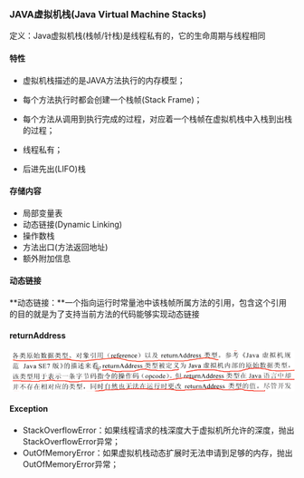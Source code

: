 ### JAVA虚拟机栈\(Java Virtual Machine Stacks\)

定义：Java虚拟机栈\(栈帧/针栈\)是线程私有的，它的生命周期与线程相同

#### 特性

* 虚拟机栈描述的是JAVA方法执行的内存模型；
* 每个方法执行时都会创建一个栈帧\(Stack Frame\)；
* 每个方法从调用到执行完成的过程，对应着一个栈帧在虚拟机栈中入栈到出栈的过程；
* 线程私有；

* 后进先出\(LIFO\)栈

#### 存储内容

* 局部变量表
* 动态链接\(Dynamic Linking\)
* 操作数栈
* 方法出口\(方法返回地址\)
* 额外附加信息

#### 动态链接

**动态链接：**一个指向运行时常量池中该栈帧所属方法的引用，包含这个引用的目的就是为了支持当前方法的代码能够实现动态链接

#### returnAddress

![](/assets/20170807090817.png)

#### Exception

* StackOverflowError：如果线程请求的栈深度大于虚拟机所允许的深度，抛出StackOverflowError异常；
* OutOfMemoryError：如果虚拟机栈动态扩展时无法申请到足够的内存，抛出OutOfMemoryError异常；



